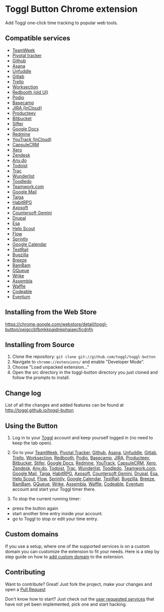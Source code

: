 # Toggl Button Chrome extension

Add Toggl one-click time tracking to popular web tools.

## Compatible services
  - [TeamWeek][2]
  - [Pivotal tracker][3]
  - [Github][4]
  - [Asana][5]
  - [Unfuddle][6]
  - [Gitlab][7]
  - [Trello][8]
  - [Worksection][9]
  - [Redbooth (old UI)][10]
  - [Podio][11]
  - [Basecamp][12]
  - [JIRA (InCloud)][13]
  - [Producteev][14]
  - [Bitbucket][15]
  - [Sifter][16]
  - [Google Docs][17]
  - [Redmine][18]
  - [YouTrack (InCloud)][19]
  - [CapsuleCRM][20]
  - [Xero][21]
  - [Zendesk][22]
  - [Any.do][23]
  - [Todoist][24]
  - [Trac][25]
  - [Wunderlist][26]
  - [Toodledo][27]
  - [Teamwork.com][28]
  - [Google Mail][29]
  - [Taiga][30]
  - [HabitRPG][31]
  - [Axosoft][32]
  - [Countersoft Gemini][33]
  - [Drupal][34]
  - [Esa][35]
  - [Help Scout][36]
  - [Flow][37]
  - [Sprintly][38]
  - [Google Calendar][39]
  - [TestRail][40]
  - [Bugzilla][41]
  - [Breeze][42]
  - [BamBam][43]
  - [GQueue][44]
  - [Wrike][45]
  - [Assembla][46]
  - [Waffle][47]
  - [Codeable][48]
  - [Eventum][49]

## Installing from the Web Store

https://chrome.google.com/webstore/detail/toggl-button/oejgccbfbmkkpaidnkphaiaecficdnfn

## Installing from Source

1.  Clone the repository: `git clone git://github.com/toggl/toggl-button`
2.  Navigate to `chrome://extensions/` and enable "Developer Mode".
3.  Choose "Load unpacked extension..."
4.  Open the src directory in the toggl-button directory you just cloned and follow the prompts to install.

## Change log

List of all the changes and added features can be found at http://toggl.github.io/toggl-button

## Using the Button
1.  Log in to your [Toggl][1] account and keep yourself logged in (no need to keep the tab open).
2.  Go to your [TeamWeek][2], [Pivotal Tracker][3], [Github][4], [Asana][5], [Unfuddle][6], [Gitlab][7],
[Trello][8], [Worksection][9], [Redbooth][10], [Podio][11], [Basecamp][12], [JIRA][13], [Producteev][14],
[Bitbucket][15], [Stifer][16], [Google Docs][17], [Redmine][18], [YouTrack][19], [CapsuleCRM][20],
[Xero][21], [Zendesk][22], [Any.do][23], [Todoist][24], [Trac][25], [Wunderlist][26], [Toodledo][27], [Teamwork.com][28], [Google Mail][29], [Taiga][30], [HabitRPG][31], [Axosoft][32], [Countersoft Gemini][33], [Drupal][34], [Esa][35], [Help Scout][36], [Flow][37], [Sprintly][38], [Google Calendar][39], [TestRail][40], [Bugzilla][41], [Breeze][42], [BamBam][43], [GQueue][44], [Wrike][45], [Assembla][46], [Waffle][47], [Codeable][48], [Eventum][49] account and start your Toggl timer there.

3.  To stop the current running timer:
  - press the button again
  - start another time entry inside your account.
  - go to Toggl to stop or edit your time entry.

## Custom domains
If you use a setup, where one of the supported services is on a custom domain you can customize the extension to fit your needs. Here is a step by step guide on how to [add custom domain][98] to the extension.

## Contributing
Want to contribute? Great! Just fork the project, make your changes and open a [Pull Request][99]

Don't know how to start? Just check out the [user requested services][97] that have not yet been implemented, pick one and start hacking.

[1]: https://www.toggl.com/
[2]: https://teamweek.com/
[3]: https://www.pivotaltracker.com/
[4]: https://github.com/
[5]: http://asana.com/
[6]: http://unfuddle.com/
[7]: https://gitlab.com/
[8]: https://trello.com/
[9]: http://worksection.com/
[10]: https://redbooth.com/
[11]: https://podio.com/
[12]: https://basecamp.com/
[13]: https://www.atlassian.com/software/jira
[14]: https://www.producteev.com/
[15]: https://www.bitbucket.org/
[16]: https://www.sifterapp.com/
[17]: https://docs.google.com/
[18]: http://www.redmine.org/
[19]: http://www.jetbrains.com/youtrack/
[20]: http://www.capsulecrm.com/
[21]: https://www.xero.com/
[22]: https://www.zendesk.com/
[23]: http://www.any.do/
[24]: https://todoist.com/
[25]: http://trac.edgewall.org/
[26]: https://www.wunderlist.com
[27]: https://www.toodledo.com/
[28]: https://www.teamwork.com/
[29]: https://mail.google.com
[30]: https://taiga.io/
[31]: https://habitrpg.com
[32]: https://www.axosoft.com
[33]: https://www.countersoft.com
[34]: https://www.drupal.org
[35]: https://esa.io
[36]: http://www.helpscout.net/
[37]: http://getflow.com/
[38]: https://sprint.ly
[39]: https://www.google.com/calendar
[40]: https://testrail.com
[41]: https://bugzilla.mozilla.org/
[42]: http://www.breeze.pm/
[43]: https://www.dobambam.com/
[44]: https://www.gqueues.com/
[45]: https://www.wrike.com/
[46]: https://www.assembla.com/
[47]: https://waffle.io/
[48]: https://www.codeable.io/
[49]: https://launchpad.net/eventum

[97]: https://github.com/toggl/toggl-button/wiki/User-requested-buttons
[98]: https://github.com/toggl/toggl-button/wiki/Adding-custom-domains
[99]: https://github.com/toggl/toggl-button/pulls
